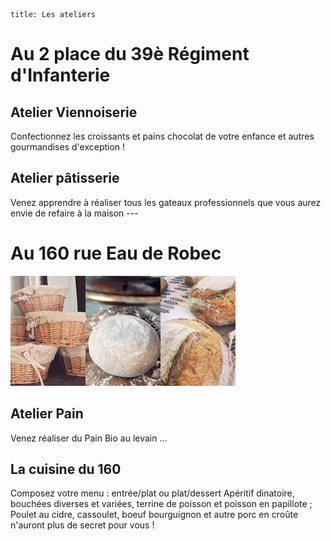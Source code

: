 	title: Les ateliers 
# Au 2 place du 39è Régiment d'Infanterie

## Atelier Viennoiserie
Confectionnez les croissants et pains chocolat de votre enfance et autres gourmandises d'exception !

## Atelier pâtisserie
Venez apprendre à réaliser tous les gateaux professionnels que vous aurez envie de refaire à la maison
	---
# Au 160 rue Eau de Robec
![montage-boulangerie](images/montage-boulangerie-vignette.jpg)

## Atelier Pain
Venez réaliser du Pain Bio au levain ...

## La cuisine du 160
Composez votre menu : entrée/plat ou plat/dessert
Apéritif dinatoire, bouchées diverses et variées, terrine de poisson et poisson en papillote ;
Poulet au cidre, cassoulet, boeuf bourguignon et autre porc en croûte n'auront plus de secret pour vous !


